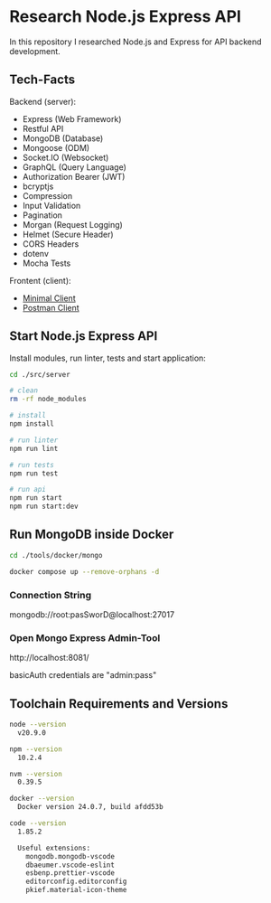 # Research Node.js Express API

In this repository I researched Node.js and Express for API backend development.

## Tech-Facts

Backend (server):

- Express (Web Framework)
- Restful API
- MongoDB (Database)
- Mongoose (ODM)
- Socket.IO (Websocket)
- GraphQL (Query Language)
- Authorization Bearer (JWT)
- bcryptjs
- Compression
- Input Validation
- Pagination
- Morgan (Request Logging)
- Helmet (Secure Header)
- CORS Headers
- dotenv
- Mocha Tests

Frontent (client):

- [Minimal Client](./src/client/minimal/index.html)
- [Postman Client](./src/client/postman/research-nodejs-express-api.postman_collection.json)

## Start Node.js Express API

Install modules, run linter, tests and start application:

```sh
cd ./src/server

# clean
rm -rf node_modules

# install
npm install

# run linter
npm run lint

# run tests
npm run test

# run api
npm run start
npm run start:dev
```

## Run MongoDB inside Docker

```sh
cd ./tools/docker/mongo

docker compose up --remove-orphans -d
```

### Connection String

mongodb://root:pasSworD@localhost:27017

### Open Mongo Express Admin-Tool

http://localhost:8081/

basicAuth credentials are "admin:pass"

## Toolchain Requirements and Versions

```sh
node --version
  v20.9.0

npm --version
  10.2.4

nvm --version
  0.39.5

docker --version
  Docker version 24.0.7, build afdd53b

code --version
  1.85.2

  Useful extensions:
    mongodb.mongodb-vscode
    dbaeumer.vscode-eslint
    esbenp.prettier-vscode
    editorconfig.editorconfig
    pkief.material-icon-theme
```
